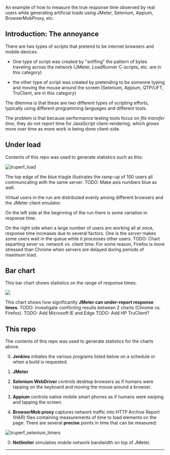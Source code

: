 An example of how to measure the true response time observed by real users while generating artificial loads using JMeter, Selenium, Appium, BrowserMobProxy, etc.

## Introduction: The annoyance
There are two types of scripts that pretend to be internet browsers and mobile devices.

  * One type of script was created by "sniffing" the pattern of bytes traveling across the network
    (JMeter, LoadRunner C-scripts, etc. are in this category)

  * the other type of script was created by pretending to be someone typing and moving the mouse around the screen
    (Selenium, Appium, QTP/UFT, TruClient, are in this category)

The dilemma is that these are two different types of scripting efforts, 
typically using different programming languages and different tools.

The problem is that because performance testing tools focus on *file transfer time*,
they do not report time for JavaScript client-rendering,
which grows more over time as more work is being done client-side.

## Under load

Contents of this repo was used to generate statistics such as this:

<img alt="truperf_load" src="https://cloud.githubusercontent.com/assets/300046/9831874/f6a32c6e-591c-11e5-949b-607fcd2ead6b.png">

The top edge of the blue triagle illustrates the ramp-up of 100 users all communicating with the same server.
TODO: Make axis numbers blue as well.

Virtual users in the run are distributed evenly among different browsers and the JMeter client emulator.

On the left side at the beginning of the run there is some variation in response time.

On the right side when a large number of users are working all at once, response time increases due to several factors.
One is the *server* makes some users wait in the queue while it processes other users.
TODO: Chart separting sever vs. network vs. client time.
For some reason, Firefox is more stressed than Chrome when servers are delayed
during periods of maximum load.


## Bar chart
This bar chart shows statistics on the range of response times:

<a target="_blank" href="https://cloud.githubusercontent.com/assets/300046/9830052/ed39d31e-58d4-11e5-8ba3-92a536fb1e48.png">
<img src="https://cloud.githubusercontent.com/assets/300046/9830052/ed39d31e-58d4-11e5-8ba3-92a536fb1e48.png"></a>

This chart shows how significantly <strong>JMeter can under-report response times</strong>.
TODO: Investigate conflicting results between 2 charts (Chrome vs. Firefox).
TODO: Add Microsoft IE and Edge
TODO: Add HP TruClient?

## This repo
The contents of this repo was used to generate statistics for the charts above.

0. **Jenkins** 
initiates the various programs listed below on a schedule or when a build is requested.

0. **JMeter**

0. **Selenium WebDriver**
controls desktop browsers as if humans were tapping on the keyboard and moving the mouse around a browser.

0. **Appium**
controls native mobile smart phones as if humans were swiping and tapping the screen.

0. **BrowserMob proxy** 
captures network traffic into HTTP Archive Report (HAR) files containing measurements of time to load elements on the page. There are several **precise** points in time that can be measured:

 <img alt="truperf_selenium_timers" src="https://cloud.githubusercontent.com/assets/300046/9831936/7ae6a9d6-591f-11e5-8f54-29f725c5b6c1.png">


0. **Netlimiter** simulaties mobile network bandwidth on top of JMeter.

<hr size=5>

